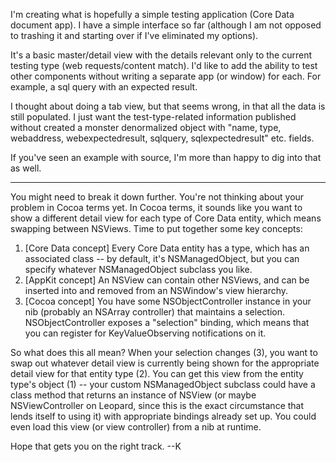

I'm creating what is hopefully a simple testing application (Core Data document app).  I have a simple interface so far (although I am not opposed to trashing it and starting over if I've eliminated my options).

It's a basic master/detail view with the details relevant only to the current testing type (web requests/content match).  I'd like to add the ability to test other components without writing a separate app (or window) for each.  For example, a sql query with an expected result.

I thought about doing a tab view, but that seems wrong, in that all the data is still populated.  I just want the test-type-related information published without created a monster denormalized object with "name, type, webaddress, webexpectedresult, sqlquery, sqlexpectedresult" etc. fields.

If you've seen an example with source, I'm more than happy to dig into that as well.

----

You might need to break it down further.  You're not thinking about your problem in Cocoa terms yet.  In Cocoa terms, it sounds like you want to show a different detail view for each type of Core Data entity, which means swapping between NSViews.  Time to put together some key concepts:

1) [Core Data concept] Every Core Data entity has a type, which has an associated class -- by default, it's NSManagedObject, but you can specify whatever NSManagedObject subclass you like.
2) [AppKit concept] An NSView can contain other NSViews, and can be inserted into and removed from an NSWindow's view hierarchy.
3) [Cocoa concept] You have some NSObjectController instance in your nib (probably an NSArray controller) that maintains a selection.  NSObjectController exposes a "selection" binding, which means that you can register for KeyValueObserving notifications on it.

So what does this all mean?  When your selection changes (3), you want to swap out whatever detail view is currently being shown for the appropriate detail view for that entity type (2).  You can get this view from the entity type's object (1) -- your custom NSManagedObject subclass could have a class method that returns an instance of NSView (or maybe NSViewController on Leopard, since this is the exact circumstance that lends itself to using it) with appropriate bindings already set up.  You could even load this view (or view controller) from a nib at runtime.

Hope that gets you on the right track.  --K
